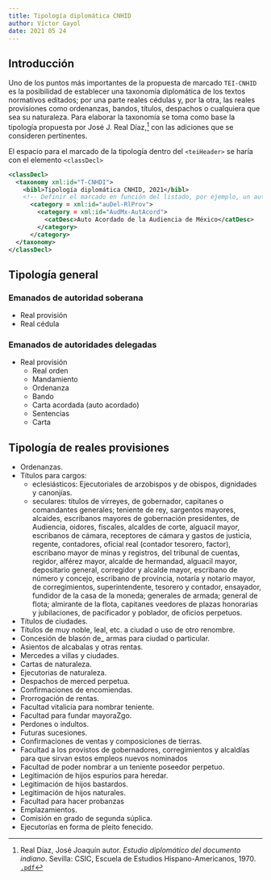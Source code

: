 ```yaml
---
title: Tipología diplomática CNHID
author: Víctor Gayol
date: 2021 05 24
---
```


## Introducción

Uno de los puntos más importantes de la propuesta de marcado `TEI-CNHID` es la posibilidad de establecer una taxonomía diplomática de los textos normativos editados; por una parte reales cédulas y, por la otra, las reales provisiones como ordenanzas, bandos, títulos, despachos o cualquiera que sea su naturaleza. Para elaborar la taxonomía se toma como base la tipología propuesta por José J. Real Díaz,[^1] con las adiciones que se consideren pertinentes.

El espacio para el marcado de la tipología dentro del `<teiHeader>` se haría con el elemento `<classDecl>`

```xml
<classDecl>
  <taxonomy xml:id="T-CNHDI">
    <bibl>Tipología diplomática CNHID, 2021</bibl>
    <!-- Definir el marcado en función del listado, por ejemplo, un auto acordado de la Audiencia de México -->
      <category = xml:id="auDel-RlProv">
        <category = xml:id="AudMx-AutAcord">
          <catDesc>Auto Acordado de la Audiencia de México</catDesc>
        </category>
      </category>
  </taxonomy>  
</classDecl>
```

## Tipología general

### Emanados de autoridad soberana

* Real provisión
* Real cédula

### Emanados de autoridades delegadas

* Real provisión
  * Real orden
  * Mandamiento
  * Ordenanza
  * Bando
  * Carta acordada (auto acordado)
  * Sentencias
  * Carta  

## Tipología de reales provisiones

* Ordenanzas.
* Títulos para cargos:
  - eclesiásticos: Ejecutoriales de arzobispos y de obispos, dignidades y canonjías.
  - seculares: títulos de virreyes, de gobernador, capitanes o comandantes generales; teniente de rey, sargentos mayores, alcaides, escribanos mayores de gobernación presidentes, de Audiencia, oidores, fiscales, alcaldes de corte, alguacil mayor, escribanos de cámara, receptores de cámara y gastos de justicia, regente, contadores, oficial real (contador tesorero, factor), escribano mayor de minas y registros, del tribunal de cuentas, regidor, alférez mayor, alcalde de hermandad, alguacil mayor, depositario general, corregidor y alcalde mayor, escribano de número y concejo, escribano de provincia, notaría y notario mayor, de corregimientos, superintendente, tesorero y contador, ensayador, fundidor de la casa de la moneda; generales de armada; general de flota; almirante de la flota, capitanes veedores de plazas honorarias y jubilaciones, de pacificador y poblador, de oficios perpetuos.
* Títulos de ciudades.
* Títulos de muy noble, leal, etc. a ciudad o uso de otro renombre.
* Concesión de blasón de_ armas para ciudad o particular.
* Asientos de alcabalas y otras rentas.
* Mercedes a villas y ciudades.
* Cartas de naturaleza.
* Ejecutorias de naturaleza.
* Despachos de merced perpetua.
* Confirmaciones de encomiendas.
* Prorrogación de rentas.
* Facultad vitalicia para nombrar teniente.
* Facultad para fundar mayoraZgo.
* Perdones o indultos.
* Futuras sucesiones.
* Confirmaciones de ventas y composiciones de tierras.
* Facultad a los provistos de gobernadores, corregimientos y alcaldías para que sirvan estos empleos nuevos nominados
* Facultad de poder nombrar a un teniente poseedor perpetuo.
* Legitimación de hijos espurios para heredar.
* Legitimación de hijos bastardos.
* Legitimación de hijos naturales.
* Facultad para hacer probanzas
* Emplazamientos.
* Comisión en grado de segunda súplica.
* Ejecutorías en forma de pleito fenecido.


[^1]: Real Díaz, José Joaquín autor. *Estudio diplomático del documento indiano*. Sevilla: CSIC, Escuela de Estudios Hispano-Americanos, 1970. [`.pdf`](https://digital.csic.es/handle/10261/66467)
